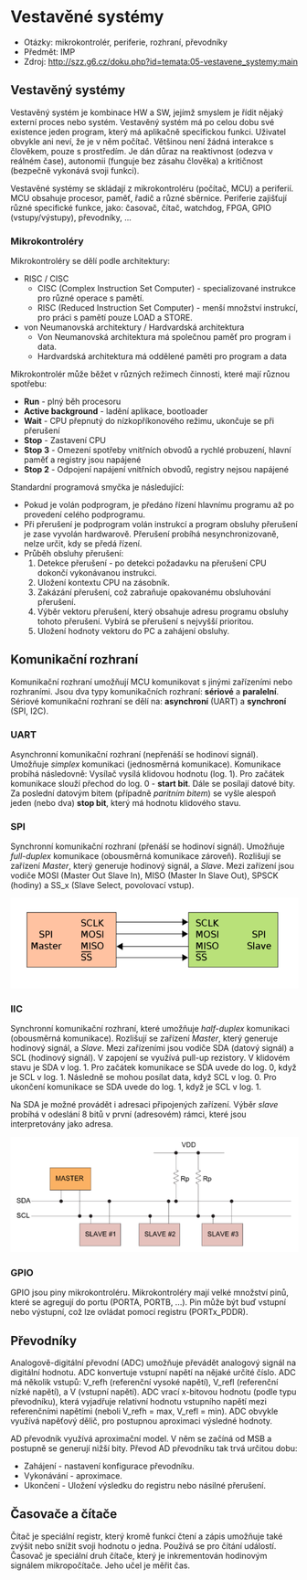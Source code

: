 # Vestavěné systémy
- Otázky: mikrokontrolér, periferie, rozhraní, převodníky
- Předmět: IMP
- Zdroj: http://szz.g6.cz/doku.php?id=temata:05-vestavene_systemy:main

## Vestavěný systémy
Vestavěný systém je kombinace HW a SW, jejímž smyslem je řídit nějaký externí proces nebo systém. Vestavěný systém má po celou dobu své existence jeden program, který má aplikačně specifickou funkci. Uživatel obvykle ani neví, že je v něm počítač. Většinou není žádná interakce s člověkem, pouze s prostředím. Je dán důraz na reaktivnost (odezva v reálném čase), autonomii (funguje bez zásahu člověka) a kritičnost (bezpečně vykonává svoji funkci).

Vestavěné systémy se skládají z mikrokontroléru (počítač, MCU) a periferií. MCU obsahuje procesor, paměť, řadič a různé sběrnice. Periferie zajišťují různé specifické funkce, jako: časovač, čítač, watchdog, FPGA, GPIO (vstupy/výstupy), převodníky, ...

### Mikrokontroléry
Mikrokontroléry se dělí podle architektury:
- RISC / CISC
    - CISC (Complex Instruction Set Computer) - specializované instrukce pro různé operace s pamětí.
    - RISC (Reduced Instruction Set Computer) - menší množství instrukcí, pro práci s pamětí pouze LOAD a STORE.
- von Neumanovská architektury / Hardvardská architektura
    - Von Neumanovská architektura má společnou paměť pro program i data.
    - Hardvardská architektura má oddělené paměti pro program a data

Mikrokontrolér může běžet v různých režimech činnosti, které mají různou spotřebu:
- __Run__ - plný běh procesoru
- __Active background__ - ladění aplikace, bootloader
- __Wait__ - CPU přepnutý do nízkopříkonového režimu, ukončuje se při přerušení
- __Stop__ - Zastavení CPU
- __Stop 3__ - Omezení spotřeby vnitřních obvodů a rychlé probuzení, hlavní paměť a registry jsou napájené
- __Stop 2__ - Odpojení napájení vnitřních obvodů, registry nejsou napájené

Standardní programová smyčka je následující:
- Pokud je volán podprogram, je předáno řízení hlavnímu programu až po provedení celého podprogramu.
- Při přerušení je podprogram volán instrukcí a program obsluhy přerušení je zase vyvolán hardwarově. Přerušení probíhá nesynchronizovaně, nelze určit, kdy se předá řízení.
- Průběh obsluhy přerušení:
    1. Detekce přerušení - po detekci požadavku na přerušení CPU dokončí vykonávanou instrukci.
    2. Uložení kontextu CPU na zásobník.
    3. Zakázání přerušení, což zabraňuje opakovanému obsluhování přerušení.
    4. Výběr vektoru přerušení, který obsahuje adresu programu obsluhy tohoto přerušení. Vybírá se přerušení s nejvyšší prioritou.
    5. Uložení hodnoty vektoru do PC a zahájení obsluhy.

## Komunikační rozhraní
Komunikační rozhraní umožňují MCU komunikovat s jinými zařízeními nebo rozhraními. Jsou dva typy komunikačních rozhraní: __sériové__ a __paralelní__. Sériové komunikační rozhraní se dělí na: __asynchroní__ (UART) a __synchroní__ (SPI, I2C).

### UART
Asynchronní komunikační rozhraní (nepřenáší se hodinoví signál). Umožňuje _simplex_ komunikaci (jednosměrná komunikace). Komunikace probíhá následovně: Vysílač vysílá klidovou hodnotu (log. 1). Pro začátek komunikace slouží přechod do log. 0 - __start bit__. Dále se posílají datové bity. Za poslední datovým bitem (případně _paritním bitem_) se vyšle alespoň jeden (nebo dva) __stop bit__, který má hodnotu klidového stavu.

### SPI
Synchronní komunikační rozhraní (přenáší se hodinoví signál). Umožňuje _full-duplex_ komunikace (obousměrná komunikace zároveň). Rozlišují se zařízení _Master_, který generuje hodinový signál, a _Slave_. Mezi zařízení jsou vodiče MOSI (Master Out Slave In), MISO (Master In Slave Out), SPSCK (hodiny) a SS_x (Slave Select, povolovací vstup).

![SPI spojení](./Images/05/spi.png)

### IIC
Synchronní komunikační rozhraní, které umožňuje _half-duplex_ komunikaci (obousměrná komunikace). Rozlišují se zařízení _Master_, který generuje hodinový signál, a _Slave_. Mezi zařízeními jsou vodiče SDA (datový signál) a SCL (hodinový signál). V zapojení se využívá pull-up rezistory. V klidovém stavu je SDA v log. 1. Pro začátek komunikace se SDA uvede do log. 0, když je SCL v log. 1. Následně se mohou posílat data, když SCL v log. 0. Pro ukončení komunikace se SDA uvede do log. 1, když je SCL v log. 1.

Na SDA je možné provádět i adresaci připojených zařízení. Výběr _slave_ probíhá v odeslání 8 bitů v první (adresovém) rámci, které jsou interpretovány jako adresa.

![I2C spojení](./Images/05/i2c.png)

### GPIO
GPIO jsou piny mikrokontroléru. Mikrokontroléry mají velké množství pinů, které se agregují do portu (PORTA, PORTB, ...). Pin může být buď vstupní nebo výstupní, což lze ovládat pomocí registru (PORTx_PDDR).

## Převodníky
Analogově-digitální převodní (ADC) umožňuje převádět analogový signál na digitální hodnotu. ADC konvertuje vstupní napětí na nějaké určité číslo. ADC má několik vstupů: V_refh (referenční vysoké napětí), V_refl (referenční nízké napětí), a V (vstupní napětí). ADC vrací x-bitovou hodnotu (podle typu převodníku), která vyjadřuje relativní hodnotu vstupního napětí mezi referenčními napětími (neboli V_refh = max, V_refl = min). ADC obvykle využívá napěťový dělič, pro postupnou aproximaci výsledné hodnoty.

AD převodník využívá aproximační model. V něm se začíná od MSB a postupně se generují nižší bity. Převod AD převodníku tak trvá určitou dobu:
- Zahájení - nastavení konfigurace převodníku.
- Vykonávání - aproximace.
- Ukončení - Uložení výsledku do registru nebo násilné přerušení.

## Časovače a čítače
Čítač je speciální registr, který kromě funkcí čtení a zápis umožňuje také zvýšit nebo snížit svoji hodnotu o jedna. Používá se pro čítání událostí. Časovač je speciální druh čítače, který je inkrementován hodinovým signálem mikropočítače. Jeho učel je měřit čas.
